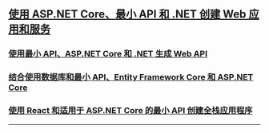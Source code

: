 ## [使用 ASP.NET Core、最小 API 和 .NET 创建 Web 应用和服务](https://learn.microsoft.com/zh-cn/training/paths/aspnet-core-minimal-api/)
### [使用最小 API、ASP.NET Core 和 .NET 生成 Web API](PizzaStore/README.md)
### [结合使用数据库和最小 API、Entity Framework Core 和 ASP.NET Core](PizzaStore/README.md)
### [使用 React 和适用于 ASP.NET Core 的最小 API 创建全栈应用程序](CreateFullStackApp/PizzaClient/README.md)

---
